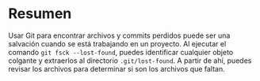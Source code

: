 # Resumen

Usar Git para encontrar archivos y commits perdidos puede ser una salvación cuando se está trabajando en un proyecto. Al ejecutar el comando `git fsck --lost-found`, puedes identificar cualquier objeto colgante y extraerlos al directorio `.git/lost-found`. A partir de ahí, puedes revisar los archivos para determinar si son los archivos que faltan.
